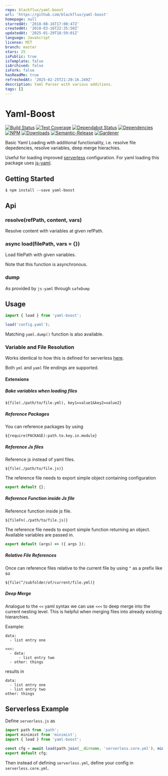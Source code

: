 ```yaml
---
repo: blackflux/yaml-boost
url: 'https://github.com/blackflux/yaml-boost'
homepage: null
starredAt: '2018-08-16T17:00:47Z'
createdAt: '2018-03-16T22:35:50Z'
updatedAt: '2025-01-29T18:59:01Z'
language: JavaScript
license: MIT
branch: master
stars: 25
isPublic: true
isTemplate: false
isArchived: false
isFork: false
hasReadMe: true
refreshedAt: '2025-02-25T21:20:16.249Z'
description: Yaml Parser with various additions.
tags: []
---
```


# Yaml-Boost

[![Build Status](https://circleci.com/gh/blackflux/yaml-boost.png?style=shield)](https://circleci.com/gh/blackflux/yaml-boost)
[![Test Coverage](https://img.shields.io/coveralls/blackflux/yaml-boost/master.svg)](https://coveralls.io/github/blackflux/yaml-boost?branch=master)
[![Dependabot Status](https://api.dependabot.com/badges/status?host=github&repo=blackflux/yaml-boost)](https://dependabot.com)
[![Dependencies](https://david-dm.org/blackflux/yaml-boost/status.svg)](https://david-dm.org/blackflux/yaml-boost)
[![NPM](https://img.shields.io/npm/v/yaml-boost.svg)](https://www.npmjs.com/package/yaml-boost)
[![Downloads](https://img.shields.io/npm/dt/yaml-boost.svg)](https://www.npmjs.com/package/yaml-boost)
[![Semantic-Release](https://github.com/blackflux/js-gardener/blob/master/assets/icons/semver.svg)](https://github.com/semantic-release/semantic-release)
[![Gardener](https://github.com/blackflux/js-gardener/blob/master/assets/badge.svg)](https://github.com/blackflux/js-gardener)

Basic Yaml Loading with additional functionality, i.e. resolve file depedencies, resolve variables, deep merge hierachies.

Useful for loading improved [serverless](https://serverless.com/) configuration. For yaml loading this package uses [js-yaml](https://github.com/nodeca/js-yaml).

## Getting Started

    $ npm install --save yaml-boost

## Api

### resolve(refPath, content, vars)

Resolve content with variables at given refPath.

### async load(filePath, vars = {})

Load filePath with given variables.

Note that this function is asynchronous.

### dump

As provided by `js-yaml` through `safeDump`

## Usage

<!-- eslint-disable import/no-unresolved, import/no-extraneous-dependencies -->
```js
import { load } from 'yaml-boost';

load('config.yaml');
```

Matching `yaml.dump()` function is also available.

### Variable and File Resolution

Works identical to how this is defined for serverless [here](https://serverless.com/framework/docs/providers/aws/guide/variables/).

Both `yml` and `yaml` file endings are supported.

#### Extensions

##### Bake variables when loading files

```
${file(./path/to/file.yml), key1=value1&key2=value2}
```

##### Reference Packages

You can reference packages by using

```
${require(PACKAGE):path.to.key.in.module}
```

##### Reference Js files

Reference js instead of yaml files.

```
${file(./path/to/file.js)}
```

The reference file needs to export simple object containing configuration

```js
export default {};
```

##### Reference Function inside Js file

Reference function inside js file.

```
${fileFn(./path/to/file.js)}
```

The reference file needs to export simple function returning an object. Available variables are passed in.

```js
export default (args) => ({ args });
```

##### Relative File References

Once can reference files relative to the current file by using `^` as a prefix like so

```
${file(^/subfolder/of/current/file.yml)}
```

##### Deep Merge

Analogue to the `<<` yaml syntax we can use `<<<` to deep merge into the current nesting level.
This is helpful when merging files into already existing hierarchies.

Example:

```
data:
  - list entry one

<<<:
  - data:
      - list entry two
  - other: things
```

results in

```
data:
  - list entry one
  - list entry two
other: things
```

## Serverless Example

Define `serverless.js` as

<!-- eslint-disable import/no-unresolved, import/no-extraneous-dependencies -->
```js
import path from 'path';
import minimist from 'minimist';
import { load } from 'yaml-boost';

const cfg = await load(path.join(__dirname, 'serverless.core.yml'), minimist(process.argv.slice(2)));
export default cfg;
```

Then instead of defining `serverless.yml`, define your config in `serverless.core.yml`.

